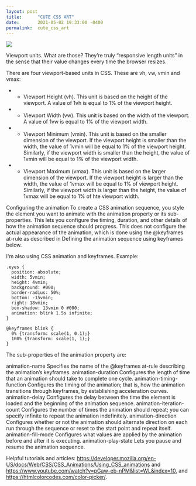```yaml
---
layout: post
title:      "CUTE CSS ART"
date:       2021-05-02 19:33:00 -0400
permalink:  cute_css_art
---
```



![](https://user-images.githubusercontent.com/63209579/116831625-89bc9a80-ab7e-11eb-8898-95e8ae274918.png)

Viewport units. What are those? They’re truly “responsive length units” in the sense that their value changes every time the browser resizes. 

There are four viewport-based units in CSS. These are vh, vw, vmin and vmax:

* * Viewport Height (vh). This unit is based on the height of the viewport. A value of 1vh is equal to 1% of the viewport height.

* * Viewport Width (vw). This unit is based on the width of the viewport. A value of 1vw is equal to 1% of the viewport width.

* * Viewport Minimum (vmin). This unit is based on the smaller dimension of the viewport. If the viewport height is smaller than the width, the value of 1vmin will be equal to 1% of the viewport height. Similarly, if the viewport width is smaller than the height, the value of 1vmin will be equal to 1% of the viewport width.

* * Viewport Maximum (vmax). This unit is based on the larger dimension of the viewport. If the viewport height is larger than the width, the value of 1vmax will be equal to 1% of viewport height. Similarly, if the viewport width is larger than the height, the value of 1vmax will be equal to 1% of hte viewport width.

Configuring the animation
To create a CSS animation sequence, you style the element you want to animate with the animation property or its sub-properties. This lets you configure the timing, duration, and other details of how the animation sequence should progress. This does not configure the actual appearance of the animation, which is done using the @keyframes at-rule as described in Defining the animation sequence using keyframes below.

I'm also using CSS animation and keyframes. Example: 
```
.eyes {
  position: absolute;
  width: 5vmin;
  height: 4vmin;
  background: #000;
  border-radius: 50%;
  bottom: -15vmin;
  right: 18vmin;
  box-shadow: 13vmin 0 #000;
  animation: blink 1.5s infinite;
}

@keyframes blink {
  0% {transform: scale(1, 0.1);}
  100% {transform: scale(1, 1);}
}
```


The sub-properties of the animation property are:

animation-name
Specifies the name of the @keyframes at-rule describing the animation’s keyframes.
animation-duration
Configures the length of time that an animation should take to complete one cycle.
animation-timing-function
Configures the timing of the animation; that is, how the animation transitions through keyframes, by establishing acceleration curves.
animation-delay
Configures the delay between the time the element is loaded and the beginning of the animation sequence.
animation-iteration-count
Configures the number of times the animation should repeat; you can specify infinite to repeat the animation indefinitely.
animation-direction
Configures whether or not the animation should alternate direction on each run through the sequence or reset to the start point and repeat itself.
animation-fill-mode
Configures what values are applied by the animation before and after it is executing.
animation-play-state
Lets you pause and resume the animation sequence.


Helpful tutorials and articles: https://developer.mozilla.org/en-US/docs/Web/CSS/CSS_Animations/Using_CSS_animations and https://www.youtube.com/watch?v=pGaw-eb-nPM&list=WL&index=10, and https://htmlcolorcodes.com/color-picker/. 
